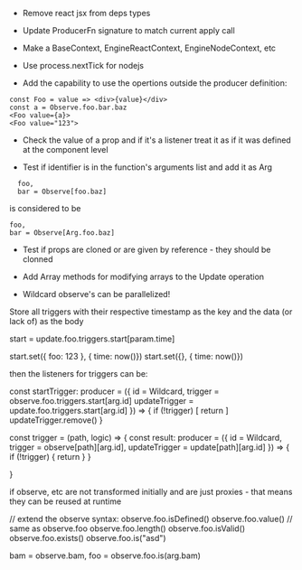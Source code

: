 - Remove react jsx from deps types

- Update ProducerFn signature to match current apply call

- Make a BaseContext, EngineReactContext, EngineNodeContext, etc

- Use process.nextTick for nodejs

- Add the capability to use the opertions outside the producer definition:

```
const Foo = value => <div>{value}</div>
const a = Observe.foo.bar.baz
<Foo value={a}>
<Foo value="123">
```

- Check the value of a prop and if it's a listener treat it as if it was defined at the component level

- Test if identifier is in the function's arguments list and add it as Arg

```
  foo,
  bar = Observe[foo.baz]
```

is considered to be

```
foo,
bar = Observe[Arg.foo.baz]
```

- Test if props are cloned or are given by reference - they should be clonned

- Add Array methods for modifying arrays to the Update operation

- Wildcard observe's can be parallelized!

Store all triggers with their respective timestamp as the key and the data (or lack of) as the body

start = update.foo.triggers.start[param.time]

start.set({ foo: 123 }, { time: now()})
start.set({}, { time: now()})

then the listeners for triggers can be:

const startTrigger: producer = ({
id = Wildcard,
trigger = observe.foo.triggers.start[arg.id]
updateTrigger = update.foo.triggers.start[arg.id]
}) => {
if (!trigger) [
return
]
updateTrigger.remove()
}

const trigger = (path, logic) => {
const result: producer = ({
id = Wildcard,
trigger = observe[path][arg.id],
updateTrigger = update[path][arg.id]
}) => {
if (!trigger) {
return
}
}

}

if observe, etc are not transformed initially and are just proxies - that means they can be reused at runtime



// extend the observe syntax:
observe.foo.isDefined()
observe.foo.value() // same as observe.foo
observe.foo.length()
observe.foo.isValid()
observe.foo.exists()
observe.foo.is("asd")

bam = observe.bam,
foo = observe.foo.is(arg.bam)
